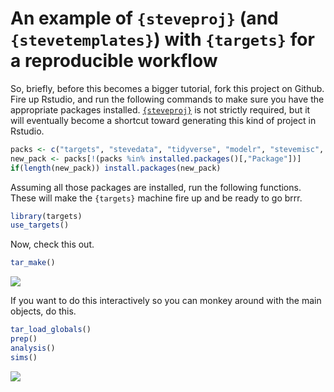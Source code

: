 # An example of `{steveproj}` (and `{stevetemplates}`) with `{targets}` for a reproducible workflow


So, briefly, before this becomes a bigger tutorial, fork this project on Github. Fire up Rstudio, and run the following commands to make sure you have the appropriate packages installed. [`{steveproj}`](https://github.com/svmiller/steveproj) is not strictly required, but it will eventually become a shortcut toward generating this kind of project in Rstudio.

```r
packs <- c("targets", "stevedata", "tidyverse", "modelr", "stevemisc", "stevetemplates", "huxtable", "kableExtra", "flextable", "modelsummary")
new_pack <- packs[!(packs %in% installed.packages()[,"Package"])]
if(length(new_pack)) install.packages(new_pack)
```

Assuming all those packages are installed, run the following functions. These will make the `{targets}` machine fire up and be ready to go brrr.

```r
library(targets)
use_targets()
```

Now, check this out.

```r
tar_make()
```

![](https://i.kym-cdn.com/entries/icons/original/000/035/627/cover2.jpg)

If you want to do this interactively so you can monkey around with the main objects, do this.

```r
tar_load_globals()
prep()
analysis()
sims()
```


![](https://i.kym-cdn.com/entries/icons/original/000/035/627/cover2.jpg)
